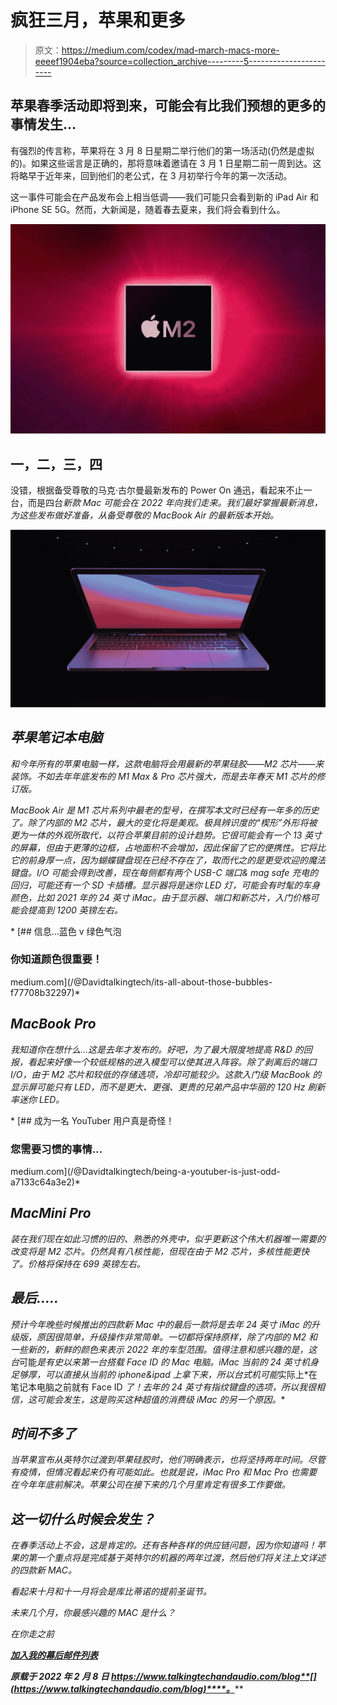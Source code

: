 # 疯狂三月，苹果和更多

> 原文：<https://medium.com/codex/mad-march-macs-more-eeeef1904eba?source=collection_archive---------5----------------------->

## 苹果春季活动即将到来，可能会有比我们预想的更多的事情发生…

有强烈的传言称，苹果将在 3 月 8 日星期二举行他们的第一场活动(仍然是虚拟的)。如果这些谣言是正确的，那将意味着邀请在 3 月 1 日星期二前一周到达。这将略早于近年来，回到他们的老公式，在 3 月初举行今年的第一次活动。

这一事件可能会在产品发布会上相当低调——我们可能只会看到新的 iPad Air 和 iPhone SE 5G。然而，大新闻是，随着春去夏来，我们将会看到什么。

![](img/e681392ad846bbcba10d75750f4962ff.png)

## 一，二，三，四

没错，根据备受尊敬的马克·古尔曼最新发布的 Power On 通迅，看起来不止一台，而是四台*新款 Mac 可能会在 2022 年向我们走来。我们最好掌握最新消息，为这些发布做好准备，从备受尊敬的 MacBook Air 的最新版本开始。*

*![](img/38286197abf32f66d9898361a5d32add.png)*

## *苹果笔记本电脑*

*和今年所有的苹果电脑一样，这款电脑将会用最新的苹果硅胶——M2 芯片——来装饰。不如去年年底发布的 M1 Max & Pro 芯片强大，而是去年春天 M1 芯片的修订版。*

*MacBook Air 是 M1 芯片系列中最老的型号，在撰写本文时已经有一年多的历史了。除了内部的 M2 芯片，最大的变化将是美观。极具辨识度的“楔形”外形将被更为一体的外观所取代，以符合苹果目前的设计趋势。它很可能会有一个 13 英寸的屏幕，但由于更薄的边框，占地面积不会增加，因此保留了它的便携性。它将比它的前身厚一点，因为蝴蝶键盘现在已经不存在了，取而代之的是更受欢迎的魔法键盘。I/O 可能会得到改善，现在每侧都有两个 USB-C 端口& mag safe 充电的回归，可能还有一个 SD 卡插槽。显示器将是迷你 LED 灯，可能会有时髦的车身颜色，比如 2021 年的 24 英寸 iMac。由于显示器、端口和新芯片，入门价格可能会提高到 1200 英镑左右。*

*[](/@Davidtalkingtech/its-all-about-those-bubbles-f77708b32297) [## 信息…蓝色 v 绿色气泡

### 你知道颜色很重要！

medium.com](/@Davidtalkingtech/its-all-about-those-bubbles-f77708b32297)* 

## *MacBook Pro*

*我知道你在想什么…这是去年才发布的。好吧，为了最大限度地提高 R&D 的回报，看起来好像一个较低规格的进入模型可以使其进入阵容。除了剥离后的端口 I/O，由于 M2 芯片和较低的存储选项，冷却可能较少。这款入门级 MacBook 的显示屏可能只有 LED，而不是更大、更强、更贵的兄弟产品中华丽的 120 Hz 刷新率迷你 LED。*

*[](/@Davidtalkingtech/being-a-youtuber-is-just-odd-a7133c64a3e2) [## 成为一名 YouTuber 用户真是奇怪！

### 您需要习惯的事情…

medium.com](/@Davidtalkingtech/being-a-youtuber-is-just-odd-a7133c64a3e2)* 

## *MacMini Pro*

*装在我们现在如此习惯的旧的、熟悉的外壳中，似乎更新这个伟大机器唯一需要的改变将是 M2 芯片。仍然具有八核性能，但现在由于 M2 芯片，多核性能更快了。价格将保持在 699 英镑左右。*

## *最后…..*

*预计今年晚些时候推出的四款新 Mac 中的最后一款将是去年 24 英寸 iMac 的升级版，原因很简单，升级操作非常简单。一切都将保持原样，除了内部的 M2 和一些新的，新鲜的颜色来表示 2022 年的车型范围。值得注意和感兴趣的是，这台*可能*是有史以来第一台搭载 Face ID 的 Mac 电脑。iMac 当前的 24 英寸机身足够厚，可以直接从当前的 iphone&ipad 上拿下来，所以台式机可能*实际上*在笔记本电脑之前就有 Face ID *了！去年的 24 英寸有指纹键盘的选项，所以我很相信，这可能会发生，这是购买这种超值的消费级 iMac 的另一个原因。**

## *时间不多了*

*当苹果宣布从英特尔过渡到苹果硅胶时，他们明确表示，也将坚持两年时间。尽管有疫情，但情况看起来仍有可能如此。也就是说，iMac Pro 和 Mac Pro 也需要在今年年底前解决。苹果公司在接下来的几个月里肯定有很多工作要做。*

## *这一切什么时候会发生？*

*在春季活动上不会，这是肯定的。还有各种各样的供应链问题，因为你知道吗！苹果的第一个重点将是完成基于英特尔的机器的两年过渡，然后他们将关注上文详述的四款新 MAC。*

*看起来十月和十一月将会是库比蒂诺的提前圣诞节。*

*未来几个月，你最感兴趣的 MAC 是什么？*

*在你走之前*

*[**加入我的幕后邮件列表**](https://www.talkingtechandaudio.com)*

***原载于 2022 年 2 月 8 日 https://www.talkingtechandaudio.com/blog**[](https://www.talkingtechandaudio.com/blog)****。*****